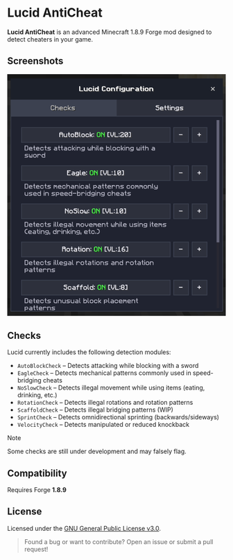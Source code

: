 # Lucid AntiCheat

**Lucid AntiCheat** is an advanced Minecraft 1.8.9 Forge mod designed to detect cheaters in your game.

## Screenshots

![Lucid AntiCheat Menu](.github/assets/menu.png)

## Checks

Lucid currently includes the following detection modules:

- `AutoBlockCheck` – Detects attacking while blocking with a sword
- `EagleCheck` – Detects mechanical patterns commonly used in speed-bridging cheats
- `NoSlowCheck` – Detects illegal movement while using items (eating, drinking, etc.)
- `RotationCheck` – Detects illegal rotations and rotation patterns
- `ScaffoldCheck` – Detects illegal bridging patterns (WIP)
- `SprintCheck` – Detects omnidirectional sprinting (backwards/sideways)
- `VelocityCheck` – Detects manipulated or reduced knockback

> [!NOTE]  
> Some checks are still under development and may falsely flag.

## Compatibility

Requires Forge **1.8.9**

## License

Licensed under the [GNU General Public License v3.0](LICENSE).

> Found a bug or want to contribute? Open an issue or submit a pull request!

